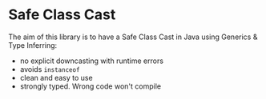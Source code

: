 Safe Class Cast
==================

The aim of this library is to have a Safe Class Cast in Java using Generics & Type Inferring:
* no explicit downcasting with runtime errors
* avoids `instanceof`
* clean and easy to use
* strongly typed. Wrong code won't compile
